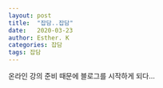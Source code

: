 ```yaml
---
layout: post
title:  "잡담..잡담"
date:   2020-03-23
author: Esther. K
categories: 잡담
tags: 잡담
---
```



온라인 강의 준비 때문에 블로그를 시작하게 되다...
